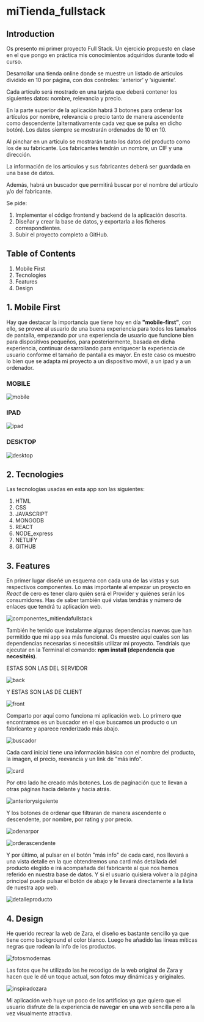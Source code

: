# miTienda_fullstack


## Introduction
Os presento mi primer proyecto Full Stack. Un ejercicio propuesto en clase en el que pongo en práctica mis conocimientos adquiridos durante todo el curso.

Desarrollar una tienda online donde se muestre un listado de artículos dividido en 10 por
página, con dos controles: ‘anterior’ y ‘siguiente’.

Cada artículo será mostrado en una tarjeta que deberá contener los siguientes datos:
nombre, relevancia y precio.

En la parte superior de la aplicación habrá 3 botones para ordenar los artículos por nombre,
relevancia o precio tanto de manera ascendente como descendente (alternativamente cada
vez que se pulsa en dicho botón). Los datos siempre se mostrarán ordenados de 10 en 10.

Al pinchar en un artículo se mostrarán tanto los datos del producto como los de su
fabricante. Los fabricantes tendrán un nombre, un CIF y una dirección.

La información de los artículos y sus fabricantes deberá ser guardada en una base de
datos.

Además, habrá un buscador que permitirá buscar por el nombre del artículo y/o del
fabricante.

Se pide:
1. Implementar el código frontend y backend de la aplicación descrita.
2. Diseñar y crear la base de datos, y exportarla a los ficheros correspondientes.
3. Subir el proyecto completo a GitHub.

## Table of Contents
1. Mobile First
2. Tecnologies
3. Features
4. Design

## 1. Mobile First

Hay que destacar la importancia que tiene hoy en día **"mobile-first"**, con ello, se provee al usuario de una buena experiencia para todos los tamaños de pantalla, empezando por una experiencia de usuario que funcione bien para dispositivos pequeños, para posteriormente, basada en dicha experiencia, continuar desarrollando para enriquecer la experiencia de usuario conforme el tamaño de pantalla es mayor. En este caso os muestro lo bien que se adapta mi proyecto a un dispositivo móvil, a un ipad y a un ordenador.

### MOBILE

![mobile](https://github.com/Gemagit/miTienda_fullstack/assets/143506667/7cd60dd2-3a16-40ef-9a2e-b9078c664b35)


### IPAD

![ipad](https://github.com/Gemagit/miTienda_fullstack/assets/143506667/94c95f38-60f7-4a6d-a12d-c60fec6b380e)

### DESKTOP

![desktop](https://github.com/Gemagit/miTienda_fullstack/assets/143506667/eeb848cc-0c79-488a-9a73-1a92c9b4f6a5)

## 2. Tecnologies

Las tecnologías usadas en esta app son las siguientes:

1. HTML
2. CSS
3. JAVASCRIPT
4. MONGODB
5. REACT
6. NODE_express
7. NETLIFY
8. GITHUB


## 3. Features

En primer lugar diseñé un esquema con cada una de las vistas y sus respectivos componentes. Lo más importante al empezar un proyecto en *React* de cero es tener claro quién será el Provider y quiénes serán los consumidores. Has de saber también qué vistas tendrás y número de enlaces que tendrá tu aplicación web.  

![componentes_mitiendafullstack](https://github.com/Gemagit/miTienda_fullstack/assets/143506667/88821a53-66ee-4454-8e22-43f34bfc078f)

También he tenido que instalarme algunas dependencias nuevas que han permitido que mi app sea más funcional. Os muestro aquí cuales son las dependencias necesarias si necesitáis utilizar mi proyecto. Tendríais que ejecutar en la Terminal el comando: **npm install (dependencia que necesitéis)**.

ESTAS SON LAS DEL SERVIDOR

![back](https://github.com/Gemagit/miTienda_fullstack/assets/143506667/ed248d74-035d-4e70-ad97-e4c8544567ce)

Y ESTAS SON LAS DE CLIENT

![front](https://github.com/Gemagit/miTienda_fullstack/assets/143506667/8a8bc01c-d708-4db2-a7d7-5d8edb7772da)

Comparto por aquí como funciona mi aplicación web. Lo primero que encontramos es un buscador en el que buscamos un producto o un fabricante y aparece renderizado más abajo. 

![buscador](https://github.com/Gemagit/miTienda_fullstack/assets/143506667/59b0c96a-1259-43cf-8845-31107196100f)

Cada card inicial tiene una información básica con el nombre del producto, la imagen, el precio, reevancia y un link de "más info".


![card](https://github.com/Gemagit/miTienda_fullstack/assets/143506667/3034bcaa-7931-4772-9a59-5381047dcb36)

Por otro lado he creado más botones. Los de paginación que te llevan a otras páginas hacia delante y hacia atrás.


![anteriorysiguiente](https://github.com/Gemagit/miTienda_fullstack/assets/143506667/d1d228dc-a36f-4453-bfd4-d8ccf33af768)

Y los botones de ordenar que filtraran de manera ascendente o descendente, por nombre, por rating y por precio. 

![odenarpor](https://github.com/Gemagit/miTienda_fullstack/assets/143506667/e32a39fe-3244-4615-9dd5-3d68a5cee874)

![orderascendente](https://github.com/Gemagit/miTienda_fullstack/assets/143506667/4187f62b-03f8-427c-90b9-39838966691d)

Y por último, al pulsar en el botón "más info" de cada card, nos llevará a una vista detalle en la que obtendremos una card más detallada del producto elegido e irá acompañada del fabricante al que nos hemos referido en nuestra base de datos. Y si el usuario quisiera volver a la página principal puede pulsar el botón de abajo y le llevará directamente a la lista de nuestra app web.

![detalleproducto](https://github.com/Gemagit/miTienda_fullstack/assets/143506667/109eb7fc-a262-4db1-b922-1aa3eb33b691)



## 4. Design

He querido recrear la web de Zara, el diseño es bastante sencillo ya que tiene como background el color blanco. Luego he añadido las líneas míticas negras que rodean la info de los productos.


![fotosmodernas](https://github.com/Gemagit/miTienda_fullstack/assets/143506667/534ec994-a8bb-47de-8a34-5d00c0183824)

Las fotos que he utilizado las he recodigo de la web original de Zara y hacen que le dé un toque actual, son fotos muy dinámicas y originales.


![inspiradozara](https://github.com/Gemagit/miTienda_fullstack/assets/143506667/3c9d658c-af96-4c2e-911e-7be06795b43c)

Mi aplicación web huye un poco de los artificios ya que quiero que el usuario disfrute de la experiencia de navegar en una web sencilla pero a la vez visualmente atractiva.
